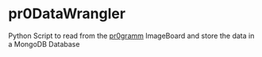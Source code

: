 # pr0DataWrangler

Python Script to read from the [pr0gramm](http://pr0gramm.com) ImageBoard and store the data in a MongoDB Database
